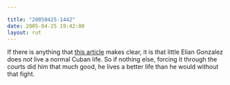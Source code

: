 ```yaml
---

title: "20050425-1442"
date: 2005-04-25 19:42:00
layout: rut
---
```


<p> If there is anything that <a href="http://news.bbc.co.uk/2/hi/americas/4471099.stm">this
article</a> makes clear, it is that little Elian Gonzalez does
<em>not</em> live a normal Cuban life.  So if nothing else, forcing
it through the courts did him that much good, he lives a better
life than he would without that fight.</p>

